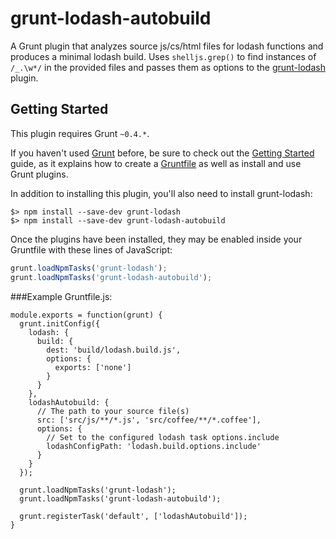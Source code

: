 grunt-lodash-autobuild
======================

A Grunt plugin that analyzes source js/cs/html files for lodash functions and produces a minimal lodash build.
Uses `shelljs.grep()` to find instances of `/_.\w*/` in the provided files and passes them as options to the [grunt-lodash](https://github.com/lodash/grunt-lodash)
plugin.

## Getting Started
This plugin requires Grunt `~0.4.*`.

If you haven't used [Grunt](http://gruntjs.com/) before, be sure to check out the [Getting Started](http://gruntjs.com/getting-started)
guide, as it explains how to create a [Gruntfile](http://gruntjs.com/sample-gruntfile) as well as install
and use Grunt plugins. 

In addition to installing this plugin, you'll also need to install grunt-lodash:

```shell
$> npm install --save-dev grunt-lodash
$> npm install --save-dev grunt-lodash-autobuild
```

Once the plugins have been installed, they may be enabled inside your Gruntfile with these lines of JavaScript:

```js
grunt.loadNpmTasks('grunt-lodash');
grunt.loadNpmTasks('grunt-lodash-autobuild');
```

###Example Gruntfile.js:

    module.exports = function(grunt) {
      grunt.initConfig({
        lodash: {
          build: {
            dest: 'build/lodash.build.js',
            options: {
              exports: ['none']
            }
          }
        },
        lodashAutobuild: {
          // The path to your source file(s)
          src: ['src/js/**/*.js', 'src/coffee/**/*.coffee'],
          options: {
            // Set to the configured lodash task options.include
            lodashConfigPath: 'lodash.build.options.include'
          }
        }
      });
      
      grunt.loadNpmTasks('grunt-lodash');
      grunt.loadNpmTasks('grunt-lodash-autobuild');
      
      grunt.registerTask('default', ['lodashAutobuild']);
    }
